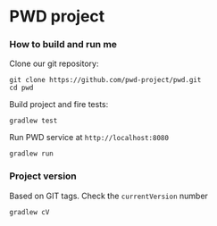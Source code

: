 # PWD project

### How to build and run me

Clone our git repository:

```
git clone https://github.com/pwd-project/pwd.git
cd pwd
```

Build project and fire tests:

```
gradlew test
```

Run PWD service at `http://localhost:8080`

```
gradlew run
```

### Project version
Based on GIT tags. 
Check the `currentVersion` number

```
gradlew cV
```
